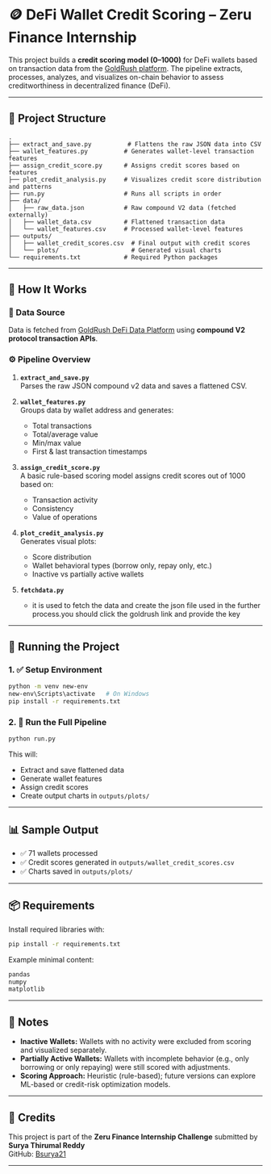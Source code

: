 
# 🪙 DeFi Wallet Credit Scoring – Zeru Finance Internship

This project builds a **credit scoring model (0–1000)** for DeFi wallets based on transaction data from the [GoldRush platform](https://goldrush.dev/platform/). The pipeline extracts, processes, analyzes, and visualizes on-chain behavior to assess creditworthiness in decentralized finance (DeFi).

---

## 📁 Project Structure

```
.
├── extract_and_save.py          # Flattens the raw JSON data into CSV
├── wallet_features.py          # Generates wallet-level transaction features
├── assign_credit_score.py      # Assigns credit scores based on features
├── plot_credit_analysis.py     # Visualizes credit score distribution and patterns
├── run.py                      # Runs all scripts in order
├── data/
│   ├── raw_data.json           # Raw compound V2 data (fetched externally)
│   ├── wallet_data.csv         # Flattened transaction data
│   └── wallet_features.csv     # Processed wallet-level features
├── outputs/
│   ├── wallet_credit_scores.csv  # Final output with credit scores
│   └── plots/                    # Generated visual charts
└── requirements.txt            # Required Python packages
```

---

## 🚀 How It Works

### 🔗 Data Source

Data is fetched from [GoldRush DeFi Data Platform](https://goldrush.dev/platform/) using **compound V2 protocol transaction APIs**.

### ⚙️ Pipeline Overview

1. **`extract_and_save.py`**  
   Parses the raw JSON compound v2 data and saves a flattened CSV.

2. **`wallet_features.py`**  
   Groups data by wallet address and generates:
   - Total transactions
   - Total/average value
   - Min/max value
   - First & last transaction timestamps

3. **`assign_credit_score.py`**  
   A basic rule-based scoring model assigns credit scores out of 1000 based on:
   - Transaction activity
   - Consistency
   - Value of operations

4. **`plot_credit_analysis.py`**  
   Generates visual plots:
   - Score distribution
   - Wallet behavioral types (borrow only, repay only, etc.)
   - Inactive vs partially active wallets
5. **`fetchdata.py`**
   - it is used to fetch the data and create the json file
     used in the further process.you should click the goldrush link and
     provide the key 
---

## 🧪 Running the Project

### 1. ✅ Setup Environment

```bash
python -m venv new-env
new-env\Scripts\activate   # On Windows
pip install -r requirements.txt
```

### 2. 🚀 Run the Full Pipeline

```bash
python run.py
```

This will:
- Extract and save flattened data
- Generate wallet features
- Assign credit scores
- Create output charts in `outputs/plots/`

---

## 📊 Sample Output

- ✅ 71 wallets processed
- ✅ Credit scores generated in `outputs/wallet_credit_scores.csv`
- ✅ Charts saved in `outputs/plots/`

---

## 📦 Requirements

Install required libraries with:

```bash
pip install -r requirements.txt
```

Example minimal content:

```txt
pandas
numpy
matplotlib
```

---

## 🧠 Notes

- **Inactive Wallets:** Wallets with no activity were excluded from scoring and visualized separately.
- **Partially Active Wallets:** Wallets with incomplete behavior (e.g., only borrowing or only repaying) were still scored with adjustments.
- **Scoring Approach:** Heuristic (rule-based); future versions can explore ML-based or credit-risk optimization models.

---

## 📮 Credits

This project is part of the **Zeru Finance Internship Challenge** submitted by **Surya Thirumal Reddy**  
GitHub: [Bsurya21](https://github.com/Bsurya21)  

---
